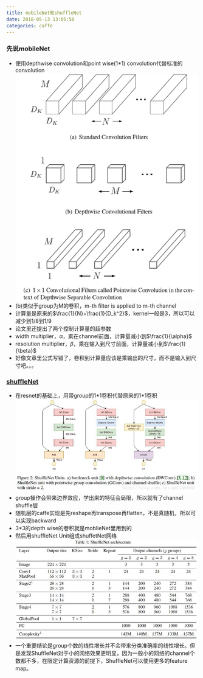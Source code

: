 ```yaml
---
title: mobileNet和shuffleNet
date: 2018-05-13 13:05:50
categories: caffe
---
```


### 先说mobileNet
- 使用depthwise convolution和point wise(1*1) convolution代替标准的convolution
![](/images/8709950.jpg)
- (b)类似于group为M的卷积，m-th filter is applied to m-th channel
- 计算量是原来的$\frac{1}{N}+\frac{1}{D_k^2}$，kernel一般是3，所以可以减少到1/8到1/9
- 论文里还提出了两个控制计算量的超参数
- width multiplier，$\alpha$，乘在channel前面，计算量减小到$\frac{1}{\alpha}$
- resolution multiplier，$\beta$，乘在输入到尺寸前面，计算量减小到$\frac{1}{\beta}$
- 好像文章里公式写错了，卷积到计算量应该是乘输出的尺寸，而不是输入到尺寸吧。。。

### [shuffleNet](https://blog.csdn.net/u014380165/article/details/75137111)
- 在resnet的基础上，用带group的1\*1卷积代替原来的1\*1卷积
![](/images/32435128.jpg)
- group操作会带来边界效应，学出来的特征会局限，所以就有了channel shuffle层
- 随机层的caffe实现是先reshape再transpose再flatten，不是真随机，所以可以实现backward
- 3\*3的depth wise的卷积就是moblieNet里用到的
- 然后用shuffleNet Unit组成shuffetNet网络
![](/images/77705439.jpg)
- 一个重要结论是group个数的线性增长并不会带来分类准确率的线性增长。但是发现ShuffleNet对于小的网络效果更明显，因为一般小的网络的channel个数都不多，在限定计算资源的前提下，ShuffleNet可以使用更多的feature map。

